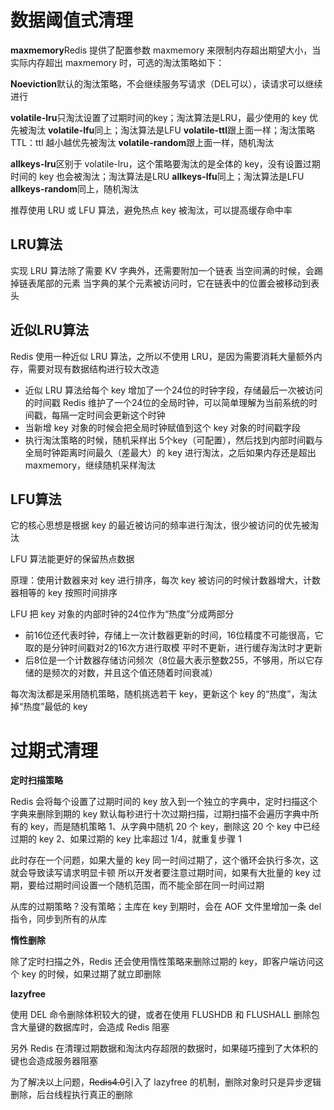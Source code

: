 # 数据阈值式清理

**maxmemory**Redis 提供了配置参数 maxmemory 来限制内存超出期望大小，当实际内存超出 maxmemory 时，可选的淘汰策略如下：

**Noeviction**默认的淘汰策略，不会继续服务写请求（DEL可以），读请求可以继续进行

**volatile-lru**只淘汰设置了过期时间的key；淘汰算法是LRU，最少使用的 key 优先被淘汰
**volatile-lfu**同上；淘汰算法是LFU
**volatile-ttl**跟上面一样；淘汰策略TTL：ttl 越小越优先被淘汰
**volatile-random**跟上面一样，随机淘汰

**allkeys-lru**区别于 volatile-lru，这个策略要淘汰的是全体的 key，没有设置过期时间的 key 也会被淘汰；淘汰算法是LRU
**allkeys-lfu**同上；淘汰算法是LFU
**allkeys-random**同上，随机淘汰

推荐使用 LRU 或 LFU 算法，避免热点 key 被淘汰，可以提高缓存命中率

## LRU算法

实现 LRU 算法除了需要 KV 字典外，还需要附加一个链表
当空间满的时候，会踢掉链表尾部的元素
当字典的某个元素被访问时，它在链表中的位置会被移动到表头

## 近似LRU算法

Redis 使用一种近似 LRU 算法，之所以不使用 LRU，是因为需要消耗大量额外内存，需要对现有数据结构进行较大改造

- 近似 LRU 算法给每个 key 增加了一个24位的时钟字段，存储最后一次被访问的时间戳
  Redis 维护了一个24位的全局时钟，可以简单理解为当前系统的时间戳，每隔一定时间会更新这个时钟
- 当新增 key 对象的时候会把全局时钟赋值到这个 key 对象的时间戳字段
- 执行淘汰策略的时候，随机采样出 5个key（可配置），然后找到内部时间戳与全局时钟距离时间最久（差最大）的 key 进行淘汰，之后如果内存还是超出 maxmemory，继续随机采样淘汰

## LFU算法

它的核心思想是根据 key 的最近被访问的频率进行淘汰，很少被访问的优先被淘汰

LFU 算法能更好的保留热点数据

原理：使用计数器来对 key 进行排序，每次 key 被访问的时候计数器增大，计数器相等的 key 按照时间排序

LFU 把 key 对象的内部时钟的24位作为“热度”分成两部分

- 前16位还代表时钟，存储上一次计数器更新的时间，16位精度不可能很高，它取的是分钟时间戳对2的16次方进行取模
  平时不更新，进行缓存淘汰时才更新
- 后8位是一个计数器存储访问频次（8位最大表示整数255，不够用，所以它存储的是频次的对数，并且这个值还随着时间衰减）

每次淘汰都是采用随机策略，随机挑选若干 key，更新这个 key 的“热度”，淘汰掉“热度”最低的 key

# 过期式清理

**定时扫描策略**

Redis 会将每个设置了过期时间的 key 放入到一个独立的字典中，定时扫描这个字典来删除到期的 key
默认每秒进行十次过期扫描，过期扫描不会遍历字典中所有的 key，而是随机策略
1、从字典中随机 20 个 key，删除这 20 个 key 中已经过期的 key
2、如果过期的 key 比率超过 1/4，就重复步骤 1

此时存在一个问题，如果大量的 key 同一时间过期了，这个循环会执行多次，这就会导致读写请求明显卡顿
所以开发者要注意过期时间，如果有大批量的 key 过期，要给过期时间设置一个随机范围，而不能全部在同一时间过期

从库的过期策略？没有策略；主库在 key 到期时，会在 AOF 文件里增加一条 del 指令，同步到所有的从库

**惰性删除**

除了定时扫描之外，Redis 还会使用惰性策略来删除过期的 key，即客户端访问这个 key 的时候，如果过期了就立即删除

**lazyfree**

使用 DEL 命令删除体积较大的键，或者在使用 FLUSHDB 和 FLUSHALL 删除包含大量键的数据库时，会造成 Redis 阻塞

另外 Redis 在清理过期数据和淘汰内存超限的数据时，如果碰巧撞到了大体积的键也会造成服务器阻塞

为了解决以上问题，~~Redis4.0~~引入了 lazyfree 的机制，删除对象时只是异步逻辑删除，后台线程执行真正的删除